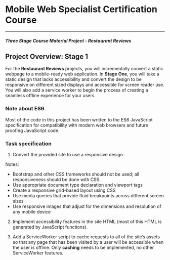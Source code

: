 # Mobile Web Specialist Certification Course
---
#### _Three Stage Course Material Project - Restaurant Reviews_

## Project Overview: Stage 1

For the **Restaurant Reviews** projects, you will incrementally convert a static webpage to a mobile-ready web application. In **Stage One**, you will take a static design that lacks accessibility and convert the design to be responsive on different sized displays and accessible for screen reader use. You will also add a service worker to begin the process of creating a seamless offline experience for your users.

### Note about ES6

Most of the code in this project has been written to the ES6 JavaScript specification for compatibility with modern web browsers and future proofing JavaScript code. 

### Task specification

1. Convert the provided site to use a responsive design .

Notes:

* Bootstrap and other CSS frameworks should not be used; all responsiveness should be done with CSS.
* Use appropriate document type declaration and viewport tags
* Create a responsive grid-based layout using CSS
* Use media queries that provide fluid breakpoints across different screen sizes
* Use responsive images that adjust for the dimensions and resolution of any mobile device

2. Implement accessibility features in the site HTML (most of this HTML is generated by JavaScript functions).

3. Add a ServiceWorker script to cache requests to all of the site’s assets so that any page that has been visited by a user will be accessible when the user is offline. Only **caching** needs to be implemented, no other ServiceWorker features.




